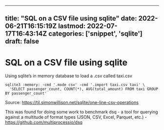 
---
title: "SQL on a CSV file using sqlite"
date: 2022-06-21T16:15:19Z
lastmod: 2022-07-17T16:43:14Z
categories: ['snippet', 'sqlite']
draft: false
---


# SQL on a CSV file using sqlite
Using sqlite’s in memory database to load a .csv called taxi.csv

```
sqlite3 :memory: -cmd '.mode csv' -cmd '.import taxi.csv taxi' \
  'SELECT passenger_count, COUNT(*), AVG(total_amount) FROM taxi GROUP BY passenger_count'
```

Source: https://til.simonwillison.net/sqlite/one-line-csv-operations

This was found for doing some work to benchmark dsq - a tool for querying against a multitude of format types (JSON, CSV, Excel, Parquet, etc.) - https://github.com/multiprocessio/dsq

<!-- #public #snippet #sqlite -->

<!-- {BearID:810C0134-B05B-44C9-9037-C94CA2D7580D-1481-00000E25ACF07D01} -->
